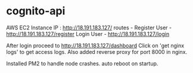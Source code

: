 # cognito-api
AWS EC2 Instance IP : http://18.191.183.127/ routes - Register User - http://18.191.183.127/register Login User - http://18.191.183.127/login

After login proceed to http://18.191.183.127/dashboard Click on 'get nginx logs' to get access logs. Also added reverse proxy for port 8000 in nginx.

Installed PM2 to handle node crashes. auto reboot on startup.
